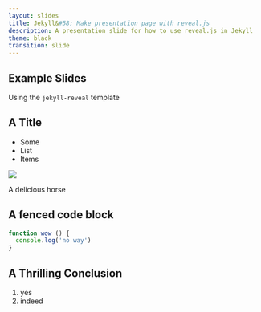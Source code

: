 ```yaml
---
layout: slides
title: Jekyll&#58; Make presentation page with reveal.js
description: A presentation slide for how to use reveal.js in Jekyll
theme: black
transition: slide
---
```


<section>

## Example Slides

Using the `jekyll-reveal` template

</section>
<section>        

## A Title

* Some
* List
* Items

</section>
<section>        

![](http://www.localriding.com/image-files/horse-full-1.jpg)

A delicious horse

</section>
<section>        

## A fenced code block

```js
function wow () {
  console.log('no way')
}
```

</section>
<section>        

## A Thrilling Conclusion

1. yes
2. indeed

</section>
